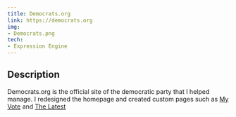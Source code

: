 ```yaml
---
title: Democrats.org
link: https://democrats.org
img:
- Democrats.png
tech:
- Expression Engine
---
```


## Description
Democrats.org is the official site of the democratic party that I helped manage. I redesigned the homepage and created custom pages such as [My Vote](project/my-vote) and [The Latest](project/the-latest)
